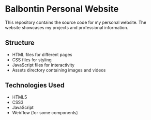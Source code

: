 # Balbontin Personal Website

This repository contains the source code for my personal website. The website showcases my projects and professional information.

## Structure
- HTML files for different pages
- CSS files for styling
- JavaScript files for interactivity
- Assets directory containing images and videos

## Technologies Used
- HTML5
- CSS3
- JavaScript
- Webflow (for some components) 